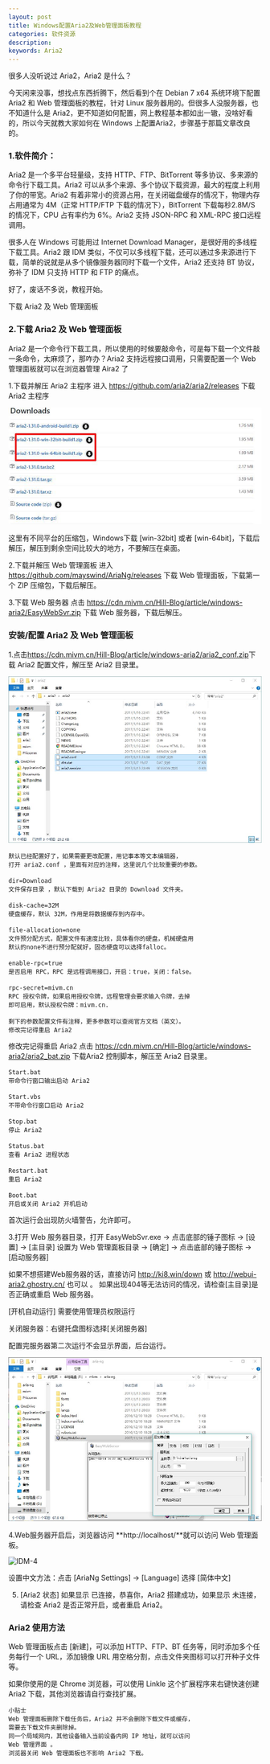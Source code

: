 ```yaml
---
layout: post
title: Windows配置Aria2及Web管理面板教程 
categories: 软件资源
description: 
keywords: Aria2
---
```


很多人没听说过 Aria2，Aria2 是什么？





今天闲来没事，想找点东西折腾下，然后看到个在 Debian 7 x64 系统环境下配置 Aria2 和 Web 管理面板的教程，针对 Linux 服务器用的。但很多人没服务器，也不知道什么是 Aria2，更不知道如何配置，网上教程基本都如出一辙，没啥好看的，所以今天就教大家如何在 Windows 上配置Aria2，步骤基于那篇文章改良的。



### 1.软件简介： ###

Aria2 是一个多平台轻量级，支持 HTTP、FTP、BitTorrent 等多协议、多来源的命令行下载工具。Aria2 可以从多个来源、多个协议下载资源，最大的程度上利用了你的带宽。Aria2 有着非常小的资源占用，在关闭磁盘缓存的情况下，物理内存占用通常为 4M（正常 HTTP/FTP 下载的情况下），BitTorrent 下载每秒2.8M/S的情况下，CPU 占有率约为 6%。Aria2 支持 JSON-RPC 和 XML-RPC 接口远程调用。

很多人在 Windows 可能用过 Internet Download Manager，是很好用的多线程下载工具。Aria2 跟 IDM 类似，不仅可以多线程下载，还可以通过多来源进行下载，简单的说就是从多个镜像服务器同时下载一个文件，Aria2 还支持 BT 协议，弥补了 IDM 只支持 HTTP 和 FTP 的痛点。

好了，废话不多说，教程开始。

下载 Aria2 及 Web 管理面板

### 2.下载 Aria2 及 Web 管理面板 ###

Aria2 是一个命令行下载工具，所以使用的时候要敲命令，可是每下载一个文件敲一条命令，太麻烦了，那咋办？Aria2 支持远程接口调用，只需要配置一个 Web 管理面板就可以在浏览器管理 Aira2 了

1.下载并解压 Aria2 主程序
进入 <a href="https://github.com/aria2/aria2/releases" target="_blank">https://github.com/aria2/aria2/releases</a> 下载 Aria2 主程序

![IDM-1](/images/posts/aria2-1/01.jpg)
 
这里有不同平台的压缩包，Windows下载 [win-32bit] 或者 [win-64bit]，下载后解压，解压到剩余空间比较大的地方，不要解压在桌面。

2.下载并解压 Web 管理面板
 进入<a href="https://github.com/mayswind/AriaNg/releases" target="_blank">https://github.com/mayswind/AriaNg/releases</a> 下载 Web 管理面板，下载第一个 ZIP 压缩包，下载后解压。


3.下载 Web 服务器
点击  <a href="https://cdn.mivm.cn/Hill-Blog/article/windows-aria2/EasyWebSvr.zip" target="_blank">https://cdn.mivm.cn/Hill-Blog/article/windows-aria2/EasyWebSvr.zip</a> 下载 Web 服务器，下载后解压。

### 安装/配置 Aria2 及 Web 管理面板 ###

1.点击<a href="https://cdn.mivm.cn/Hill-Blog/article/windows-aria2/aria2_conf.zip" target="_blank">https://cdn.mivm.cn/Hill-Blog/article/windows-aria2/aria2_conf.zip</a>下载 Aria2 配置文件，解压至 Aria2 目录里。

![IDM-2](/images/posts/aria2-1/02.jpg)


    默认已经配置好了，如果需要更改配置，用记事本等文本编辑器，
    打开 aria2.conf ，里面有对应的注释，这里说几个比较重要的参数。

    dir=Download
    文件保存目录 ，默认下载到 Aria2 目录的 Download 文件夹。

    disk-cache=32M
    硬盘缓存，默认 32M，作用是将数据缓存到内存中。

    file-allocation=none
    文件预分配方式，配置文件有速度比较，具体看你的硬盘，机械硬盘用
    默认的none不进行预分配就好，固态硬盘可以选择falloc。

    enable-rpc=true
    是否启用 RPC，RPC 是远程调用接口，开启：true，关闭：false。

    rpc-secret=mivm.cn
    RPC 授权令牌，如果启用授权令牌，远程管理会要求输入令牌，去掉
    即可启用，默认授权令牌：mivm.cn.

    剩下的参数配置文件有注释，更多参数可以查阅官方文档（英文）。
    修改完记得重启 Aria2

修改完记得重启 Aria2
点击 <a href="https://cdn.mivm.cn/Hill-Blog/article/windows-aria2/aria2_bat.zip" target="_blank">https://cdn.mivm.cn/Hill-Blog/article/windows-aria2/aria2_bat.zip</a> 下载Aria2 控制脚本，解压至 Aria2 目录里。

    Start.bat
    带命令行窗口输出启动 Aria2

    Start.vbs
    不带命令行窗口启动 Aria2

    Stop.bat
    停止 Aria2

    Status.bat
    查看 Aria2 进程状态

    Restart.bat
    重启 Aria2

    Boot.bat
    开启或关闭 Aria2 开机启动

首次运行会出现防火墙警告，允许即可。

3.打开 Web 服务器目录，打开 EasyWebSvr.exe → 点击底部的锤子图标 → [设置] → [主目录] 设置为 Web 管理面板目录 → [确定] → 点击底部的锤子图标 → [启动服务器]

如果不想搭建Web服务器的话，直接访问 <a href="http://ki8.win/down" target="_blank">http://ki8.win/down</a> 或 <a href="http://webui-aria2.ghostry.cn/" target="_blank">http://webui-aria2.ghostry.cn/</a> 也可以 。
如果出现404等无法访问的情况，请检查[主目录]是否正确或重启 Web 服务器。

[开机自动运行] 需要使用管理员权限运行

关闭服务器：右键托盘图标选择[关闭服务器]

配置完服务器第二次运行不会显示界面，后台运行。

![IDM-3](/images/posts/aria2-1/03.jpg)

4.Web服务器开启后，浏览器访问  **http://localhost/**就可以访问 Web 管理面板。

![IDM-4](/images/posts/aria2/04.jpg)

设置中文方法：点击 [AriaNg Settings] → [Language] 选择 [简体中文]

5. [Aria2 状态] 如果显示 已连接，恭喜你，Aria2 搭建成功，如果显示 未连接，请检查 Aria2 是否正常开启，或者重启 Aria2。

### Aria2 使用方法 ###

Web 管理面板点击 [新建]，可以添加 HTTP、FTP、BT 任务等，同时添加多个任务每行一个 URL，添加镜像 URL 用空格分割，点击文件夹图标可以打开种子文件等。

如果你使用的是 Chrome 浏览器，可以使用 Linkle 这个扩展程序来右键快速创建 Aria2 下载，其他浏览器请自行查找扩展。


    小贴士
    Web 管理面板删除下载任务后，Aria2 并不会删除下载文件或缓存，
    需要去下载文件夹删除掉。
    同一个局域网内，其他设备输入当前设备内网 IP 地址，就可以访问
    Web 管理界面 。
    浏览器关闭 Web 管理面板也不影响 Aria2 下载。

